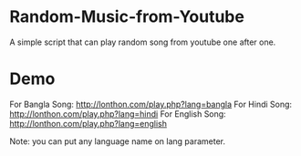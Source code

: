 # Random-Music-from-Youtube

A simple script that can play random song from youtube one after one. 

# Demo 

For Bangla Song: http://lonthon.com/play.php?lang=bangla
For Hindi Song: http://lonthon.com/play.php?lang=hindi
For English Song: http://lonthon.com/play.php?lang=english


Note: you can put any language name on lang parameter. 
